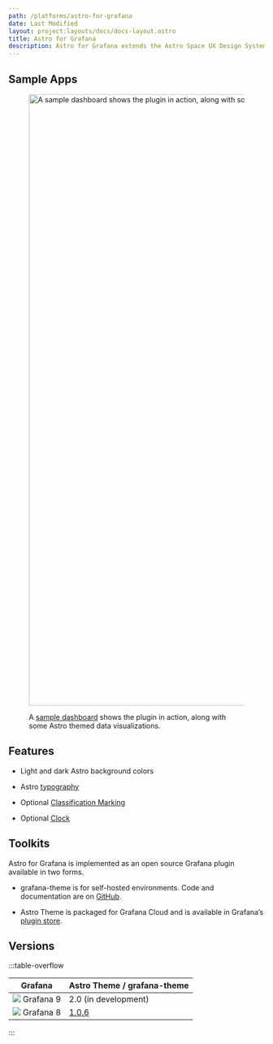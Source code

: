 ```yaml
---
path: /platforms/astro-for-grafana
date: Last Modified
layout: project:layouts/docs/docs-layout.astro
title: Astro for Grafana
description: Astro for Grafana extends the Astro Space UX Design System to the Grafana dashboard environment, offering select Astro colors and components.
---
```

## Sample Apps

<figure>

<a href="https://rocketcom.grafana.net/public-dashboards/2fb84c7af5064b51a2c13578e5567980?orgId=1"><img src="/img/platforms/grafana-sample-dashboard.png" alt="A sample dashboard shows the plugin in action, along with some Astro themed data visualizations." loading="lazy" width="2292" height="1204"></a>

<figcaption>A <a href="https://rocketcom.grafana.net/public-dashboards/2fb84c7af5064b51a2c13578e5567980?orgId=1">sample dashboard</a> shows the plugin in action, along with some Astro themed data visualizations.</figcaption>

</figure>

## Features

* Light and dark Astro background colors

* Astro [typography](https://www.astrouxds.com/design-guidelines/typography/)

* Optional [Classification Marking](https://www.astrouxds.com/components/classification-markings/)

* Optional [Clock](https://www.astrouxds.com/components/clock/)

## Toolkits

Astro for Grafana is implemented as an open source Grafana plugin available in two forms.

* grafana-theme is for self-hosted environments. Code and documentation are on [GitHub](https://github.com/RocketCommunicationsInc/grafana-theme).

* Astro Theme is packaged for Grafana Cloud and is available in Grafana’s [plugin store](https://grafana.com/grafana/plugins/rocketcom-astrotheme-panel/).

## Versions
:::table-overflow

| Grafana                                                    | Astro Theme / grafana-theme                                                           |
|------------------------------------------------------------|---------------------------------------------------------------------------------------|
| <span>![](/img/platforms/grafanaIcon.svg) Grafana 9</span> | 2.0 (in development)                                                                  |
| <span>![](/img/platforms/grafanaIcon.svg) Grafana 8</span> | [1.0.6](https://github.com/RocketCommunicationsInc/grafana-theme/releases/tag/v1.0.6) |

:::
